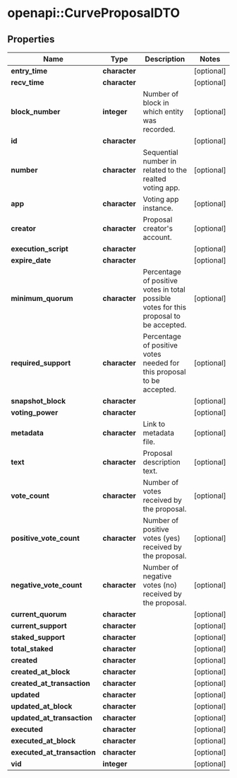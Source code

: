 # openapi::CurveProposalDTO


## Properties
Name | Type | Description | Notes
------------ | ------------- | ------------- | -------------
**entry_time** | **character** |  | [optional] 
**recv_time** | **character** |  | [optional] 
**block_number** | **integer** | Number of block in which entity was recorded. | [optional] 
**id** | **character** |  | [optional] 
**number** | **character** | Sequential number in related to the realted voting app. | [optional] 
**app** | **character** | Voting app instance. | [optional] 
**creator** | **character** | Proposal creator&#39;s account. | [optional] 
**execution_script** | **character** |  | [optional] 
**expire_date** | **character** |  | [optional] 
**minimum_quorum** | **character** | Percentage of positive votes in total possible votes for this proposal to be accepted. | [optional] 
**required_support** | **character** | Percentage of positive votes needed for this proposal to be accepted. | [optional] 
**snapshot_block** | **character** |  | [optional] 
**voting_power** | **character** |  | [optional] 
**metadata** | **character** | Link to metadata file. | [optional] 
**text** | **character** | Proposal description text. | [optional] 
**vote_count** | **character** | Number of votes received by the proposal. | [optional] 
**positive_vote_count** | **character** | Number of positive votes (yes) received by the proposal. | [optional] 
**negative_vote_count** | **character** | Number of negative votes (no) received by the proposal. | [optional] 
**current_quorum** | **character** |  | [optional] 
**current_support** | **character** |  | [optional] 
**staked_support** | **character** |  | [optional] 
**total_staked** | **character** |  | [optional] 
**created** | **character** |  | [optional] 
**created_at_block** | **character** |  | [optional] 
**created_at_transaction** | **character** |  | [optional] 
**updated** | **character** |  | [optional] 
**updated_at_block** | **character** |  | [optional] 
**updated_at_transaction** | **character** |  | [optional] 
**executed** | **character** |  | [optional] 
**executed_at_block** | **character** |  | [optional] 
**executed_at_transaction** | **character** |  | [optional] 
**vid** | **integer** |  | [optional] 


